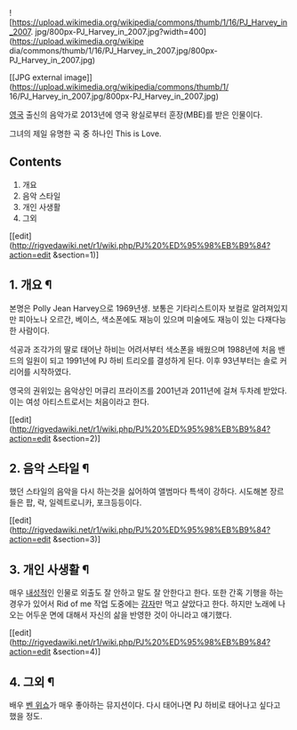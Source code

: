 ![https://upload.wikimedia.org/wikipedia/commons/thumb/1/16/PJ_Harvey_in_2007.
jpg/800px-PJ_Harvey_in_2007.jpg?width=400](https://upload.wikimedia.org/wikipe
dia/commons/thumb/1/16/PJ_Harvey_in_2007.jpg/800px-PJ_Harvey_in_2007.jpg)

[[JPG external image]](https://upload.wikimedia.org/wikipedia/commons/thumb/1/
16/PJ_Harvey_in_2007.jpg/800px-PJ_Harvey_in_2007.jpg)

[영국](%EC%98%81%EA%B5%AD.md) 출신의 음악가로 2013년에 영국 왕실로부터 훈장(MBE)를 받은 인물이다.

그녀의 제일 유명한 곡 중 하나인 This is Love.

  

## Contents

    

1. 개요 
2. 음악 스타일 
3. 개인 사생활 
4. 그외 

[[edit](http://rigvedawiki.net/r1/wiki.php/PJ%20%ED%95%98%EB%B9%84?action=edit
&section=1)]

## 1. 개요 ¶

본명은 Polly Jean Harvey으로 1969년생. 보통은 기타리스트이자 보컬로 알려져있지만 피아노나 오르간, 베이스, 색소폰에도
재능이 있으며 미술에도 재능이 있는 다재다능한 사람이다.

  

석공과 조각가의 딸로 태어난 하비는 어려서부터 색소폰을 배웠으며 1988년에 처음 밴드의 일원이 되고 1991년에 PJ 하비 트리오를
결성하게 된다. 이후 93년부터는 솔로 커리어를 시작하였다.

  

영국의 권위있는 음악상인 머큐리 프라이즈를 2001년과 2011년에 걸쳐 두차례 받았다. 이는 여성 아티스트로서는 처음이라고 한다.

  

[[edit](http://rigvedawiki.net/r1/wiki.php/PJ%20%ED%95%98%EB%B9%84?action=edit
&section=2)]

## 2. 음악 스타일 ¶

했던 스타일의 음악을 다시 하는것을 싫어하여 앨범마다 특색이 강하다. 시도해본 장르들은 팝, 락, 일렉트로니카, 포크등등이다.

[[edit](http://rigvedawiki.net/r1/wiki.php/PJ%20%ED%95%98%EB%B9%84?action=edit
&section=3)]

## 3. 개인 사생활 ¶

매우 [내성적](%EB%82%B4%EC%84%B1%EC%A0%81.md)인 인물로 외출도 잘 안하고 말도 잘 안한다고 한다. 또한 간혹
기행을 하는 경우가 있어서 Rid of me 작업 도중에는 [감자](%EA%B0%90%EC%9E%90.md)만 먹고 살았다고 한다.
하지만 노래에 나오는 어두운 면에 대해서 자신의 삶을 반영한 것이 아니라고 얘기했다.

[[edit](http://rigvedawiki.net/r1/wiki.php/PJ%20%ED%95%98%EB%B9%84?action=edit
&section=4)]

## 4. 그외 ¶

배우 [벤 위쇼](%EB%B2%A4%20%EC%9C%84%EC%87%BC.md)가 매우 좋아하는 뮤지션이다. 다시 태어나면 PJ 하비로
태어나고 싶다고 했을 정도.

